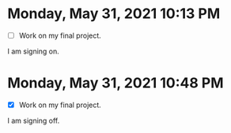 # Monday, May 31, 2021 10:13 PM

- [ ] Work on my final project.

I am signing on.

# Monday, May 31, 2021 10:48 PM

- [x] Work on my final project.

I am signing off.
